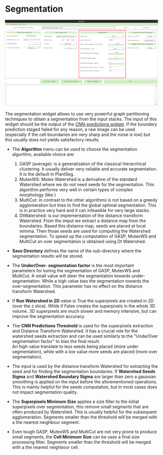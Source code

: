 # Segmentation
![alt text](./images/segmentation.png)

The segmentation widget allows to use very powerful graph partitioning techniques to obtain a segmentation from the
input stacks. 
The input of this widget should be the output of the [CNN-predictions widget](./Predictions.md). 
If the boundary prediction staged failed for any reason, a raw image can be used (especially if the cell boundaries are
 very sharp and the noise is low) but this usually does not yields satisfactory results.

* The **Algorithm** menu can be used to choose the segmentation algorithm, available choice are:
    1. GASP (average): is a generalization of the classical hierarchical clustering. It usually deliver very 
    reliable and accurate segmentation. It is the default in PlantSeg.
    2. MutexWS: Mutex Watershed is a derivative of the standard Watershed where we do not need seeds for the
     segmentation. This algorithm performs very well in certain types of complex morphology (like )
    3. MultiCut: in contrast to the other algorithms is not based on a greedy agglomeration but tries to find the 
    global optimal segmentation. This is in practice very hard and it can infeasible for very large stacks.
    4. DtWatershed: is our implementation of the distance transform Watershed. From the imput we extract a distance map 
    from the boundaries. Based this distance map, seeds are placed at local minima.  Then those seeds are used for 
    computing the Watershed segmentation. To speed up the computation of GASP, MutexWS and MultiCut an over segmentation
     is obtained using Dt Watershed. 
   
* **Save Directory** defines the name of the sub-directory where the segmentation results will be stored.

* The **Under/Over- segmentation factor** is the most important parameters for tuning the segmentation of GASP,
MutexWS and MultiCut. A small value will steer the segmentation towards under-segmentation. While a high value bias the
segmentation towards the over-segmentation. This parameter has no effect on the distance transform Watershed.

* If **Run Watershed in 2D** value is True the superpixels are created in 2D (over the z slice). While if False creates
the superpixels in the whole 3D volume. 3D superpixels are much slower and memory intensive, but can improve
 the segmentation accuracy.
 
* The **CNN Predictions Threshold** is used for the superpixels extraction and Distance Transform Watershed. It has a 
crucial role for the watershed seeds extraction and can be used similarly to the "Unde/Over segmentation factor"
to bias the final result.  
An high value translate to less seeds being placed (more under segmentation), while with a low value more seeds are
 placed (more over segmentation).
   
* The input is used by the distance transform Watershed for extracting the seed and 
 for finding the segmentation boundaries. If **Watershed Seeds Sigma** and **Watershed Boundary Sigma** are larger than
 zero a gaussian smoothing is applied on the input before the aforementioned operations. This is mainly helpful for
 the seeds computation, but in most cases does not impact segmentation quality.
 
* The **Superpixels Minimum Size** applies a size filter to the initial superpixels over segmentation, this remove 
small segments that are often produced by Watershed. This is usually helpful for the subsequent agglomeration.
 Segments smaller than the threshold will be merged with a the nearest neighbour segment. 
 
* Even tough GASP, MutexWS and MultiCut are not very prone to produce small segments, the **Cell Minimum Size** can 
be uses a final size processing filter. Segments smaller than the threshold will be merged with a the nearest 
neighbour cell. 